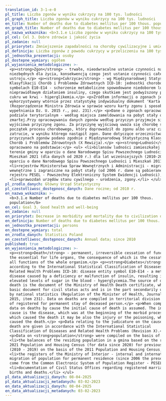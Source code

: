 ```yaml
---
translation_id: 3-1-e-0
pl_title: Liczba zgonów w wyniku cukrzycy na 100 tys. ludności
pl_graph_title: Liczba zgonów w wyniku cukrzycy na 100 tys. ludności
en_title: Number of deaths due to diabetes mellitus per 100 thous. population
en_graph_title: Number of deaths due to diabetes mellitus per 100 thous. population
pl_nazwa_wskaznika: <b>3.1.e Liczba zgonów w wyniku cukrzycy na 100 tys. ludności</b>
pl_cel: Cel 3. Dobre zdrowie i jakość życia
pl_zadanie: null
pl_priorytet: Zmniejszenie zapadalności na choroby cywilizacyjne i umieralności z ich powodu
pl_definicja: Liczba zgonów z powodu cukrzycy w przeliczeniu na 100 tys. ludności.
pl_jednostka_prezentacji: osoby
pl_dostepne_wymiary: ogółem
pl_wyjasnienia_metodologiczne: >-
  <p><strong>Zgon</strong> - trwałe, nieodwracalne ustanie czynności narządów
  niezbędnych dla życia, konsekwencją czego jest ustanie czynności całego
  ustroju.</p> <p><strong>Cukrzyca</strong> - wg Międzynarodowej Statystycznej
  Klasyfikacji Chorób i Problemów Zdrowotnych ICD-10: jednostki chorobowe o
  symbolach E10-E14 - schorzenie metaboliczne spowodowane niedoborem lub
  nieprawidłowym działaniem insuliny, czego skutkiem jest podwyższony poziom
  cukru we krwi - hiperglikemia.</p> <p>Źródłem informacji o zgonach jest
  wykorzystywany wtórnie przez statystykę indywidualny dokument 'Karta zgonu'
  (Rozporządzenie Ministra Zdrowia w sprawie wzoru karty zgonu i sposobu jej
  wypełniania Dz. U. 2015 r., poz. 231).</p> <p>Dane o zgonach opracowano w
  podziale terytorialnym - według miejsca zameldowania na pobyt stały osoby
  zmarłej.Przy opracowywaniu danych zgonów według przyczyn przyjmuje się
  wyjściowa przyczynę zgonu. Za przyczynę wyjściową uważa się chorobę stanowiącą
  początek procesu chorobowego, który doprowadził do zgonu albo uraz czy
  zatrucie, w wyniku którego nastąpił zgon. Dane dotyczące orzecznictwa o
  przyczynach zgonów podano zgodnie z Międzynarodową Statystyczną Klasyfikacją
  Chorób i Problemów Zdrowotnych (X Rewizja).</p> <p><strong>Ludność</strong>
  opracowano na podstawie:</p> <ul> <li>bilansów ludności zamieszkałej na
  terenie gminy w oparciu o dane Narodowego Spisu Powszechnego Ludności i
  Mieszkań 2021 (dla danych od 2020 r.) dla lat wcześniejszych (2010-2019) w
  oparciu o dane Narodowego Spisu Powszechnego Ludności i Mieszkań 2011,</li>
  <li>rejestrów Ministerstwa Spraw Wewnętrznych i Administracji - migracje
  wewnętrzne i zagraniczne na pobyt stały (od 2006 r. dane są pobierane z
  rejestru PESEL - Powszechny Elektroniczny System Ewidencji Ludności),</li>
  <li>sprawozdań urzędów stanu cywilnego - urodzenia, zgony.</li> </ul>
pl_zrodlo_danych: Główny Urząd Statystyczny
pl_czestotliwosc_dostępnosc_danych: Dane roczne; od 2010 r.
en_nazwa_wskaznika: >-
  <b>3.1.e Number of deaths due to diabetes mellitus per 100 thous.
  population</b>
en_cel: Goal 3. Good health and well-being
en_zadanie: null
en_priorytet: Decrease in morbidity and mortality due to civilization diseases
en_definicja: Number of deaths due to diabetes mellitus per 100 thous. population.
en_jednostka_prezentacji: persons
en_dostepne_wymiary: total
en_zrodlo_danych: Statistics Poland
en_czestotliwosc_dostępnosc_danych: Annual data; since 2010
published: true
en_wyjasnienia_metodologiczne: >-
  <p><strong>Death</strong> - permanent, irreversible cessation of functions of
  the essential for life organs, the consequence of which is the cessation of
  all functions of the whole organism.</p> <p><strong>Diabetes</strong> -
  according to the International Statistical Classification of Diseases and
  Related Health Problems ICD-10: disease entity symbol E10-E14 - a metabolic
  disease caused by a deficiency or malfunction of insulin, resulting in
  elevated levels of sugar in the blood - hyperglycemia.The source of data on
  death is the document of the Ministry of Health Death certificate, which is
  basic document for civil status acts and is in the part secondarily utilized
  by national statistics (Regulation of the Minister of Health, Journal of Laws
  2015, item 231). Data on deaths are compiled in territorial division by place
  of registered for permanent stay of deceased person.</p> <p>When compiling the
  data on deaths by cause the initial cause of death is assumed. The initial
  cause is the disease, which was at the beginning of the morbid process and
  which caused the death it may be also the injury or the poisoning, which
  caused the death.</p> <p>Data relating to the judicature on the causes of
  death are given in accordance with the International Statistical
  Classification of Diseases and Related Health Problems (Revision X).</p>
  <p>Data on <strong>population</strong> were compiled on the basis of:</p> <ul>
  <li>the balances of the residing population in a gmina based on the results of
  2021 Population and Housing Census (for data since 2020) for previous years
  (2010 - 2019) on the basis of the 2011 Population and Housing Census,</li>
  <li>the registers of the Ministry of Interior - internal and international
  migration of population for permanent residence (since 2006 the presented data
  come from the Common Electronic System of Population Register - PESEL),</li>
  <li>documentation of Civil Status Offices regarding registered marriages,
  births and deaths.</li> </ul>
pl_data_aktualizacji_danych: 08-04-2025
pl_data_aktualizacji_metadanych: 03-02-2023
en_data_aktualizacji_danych: 08-04-2025
en_data_aktualizacji_metadanych: 03-02-2023
---
```

